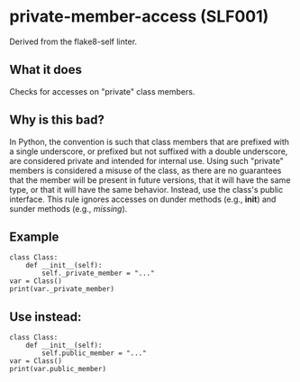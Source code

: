 # private-member-access (SLF001)
Derived from the flake8-self linter.
## What it does
Checks for accesses on "private" class members.
## Why is this bad?
In Python, the convention is such that class members that are prefixed
with a single underscore, or prefixed but not suffixed with a double
underscore, are considered private and intended for internal use.
Using such "private" members is considered a misuse of the class, as
there are no guarantees that the member will be present in future
versions, that it will have the same type, or that it will have the same
behavior. Instead, use the class's public interface.
This rule ignores accesses on dunder methods (e.g., __init__) and sunder
methods (e.g., _missing_).
## Example
```
class Class:
    def __init__(self):
        self._private_member = "..."
var = Class()
print(var._private_member)
```
## Use instead:
```
class Class:
    def __init__(self):
        self.public_member = "..."
var = Class()
print(var.public_member)
```